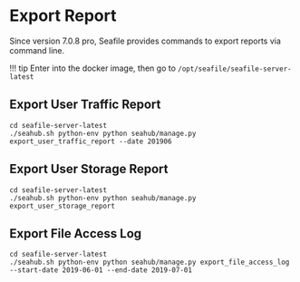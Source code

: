 # Export Report

Since version 7.0.8 pro, Seafile provides commands to export reports via command line.

!!! tip
    Enter into the docker image, then go to `/opt/seafile/seafile-server-latest`

## Export User Traffic Report

```
cd seafile-server-latest
./seahub.sh python-env python seahub/manage.py export_user_traffic_report --date 201906

```

## Export User Storage Report

```
cd seafile-server-latest
./seahub.sh python-env python seahub/manage.py export_user_storage_report

```

## Export File Access Log

```
cd seafile-server-latest
./seahub.sh python-env python seahub/manage.py export_file_access_log --start-date 2019-06-01 --end-date 2019-07-01

```


